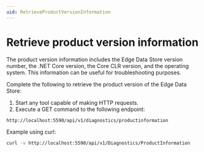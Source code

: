 ```yaml
---
uid: RetrieveProductVersionInformation
---
```


# Retrieve product version information

The product version information includes the Edge Data Store version number, the .NET Core version, the Core CLR version, and the operating system. This information can be useful for troubleshooting purposes.

Complete the following to retrieve the product version of the Edge Data Store:

1. Start any tool capable of making HTTP requests.
2. Execute a GET command to the following endpoint:

  ```http
  http://localhost:5590/api/v1/diagnostics/productinformation
  ```

   Example using curl:

   ```bash
   curl -v http://localhost:5590/api/v1/Diagnostics/ProductInformation
   ```

